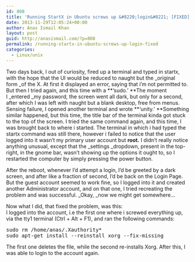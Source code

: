 ```yaml
---
id: 808
title: 'Running StartX in Ubuntu screws up &#8220;login&#8221; [FIXED]'
date: 2013-11-29T12:05:24+00:00
author: Anas Ismail Khan
layout: post
guid: http://anasismail.com/?p=808
permalink: /running-startx-in-ubuntu-screws-up-login-fixed
categories:
  - Linux/unix
---
```

Two days back, I out of curiosity, fired up a terminal and typed in startx, with the hope that the UI would be reduced to naught but the _original form _of the X. At first it displayed an error, saying that i&#8217;m not permitted to. But then I tried again, and this time with a **&#8216;sudo.&#8217; **The moment I _entered _my password, the screen went all dark, but only for a second, after which I was left with naught but a blank desktop, free from menus. Sensing failure, I opened another terminal and wrote **&#8216;unity.&#8217; **Something similar happened, but this time, the title bar of the terminal kinda got stuck to the top of the screen. I tried the same command again, and this time, I was brought back to where i started. The terminal in which i had typed the startx command was still there, however i failed to notice that the user logged into it wasn&#8217;t my primary user account but **root.** I didn&#8217;t really notice anything unusual, except that the _settings _dropdown, present in the top-right, in the gnome bar, wasn&#8217;t showing up the options it ought to, so I restarted the computer by simply pressing the power button.

After the reboot, whenever I&#8217;d attempt a login, I&#8217;d be greeted by a dark screen, and after like a fraction of second, I&#8217;d be back on the Login Page. But the guest account seemed to work fine, so I logged into it and created another Administrator account, and on that one, I tried recreating the problem and was successful. _Okay, _now we might get somewhere&#8230;

Now what I did, that fixed the problem, was this:  
I logged into the account, i.e the first one where i screwed everything up, via the tty1 terminal (Ctrl + Alt + F1), and ran the following commands:

<pre><strong></strong>sudo rm /home/anas/.Xauthority*
sudo apt-get install --reinstall xorg --fix-missing</pre>

The first one deletes the file, while the second re-installs Xorg. After this, I was able to login to the account again.